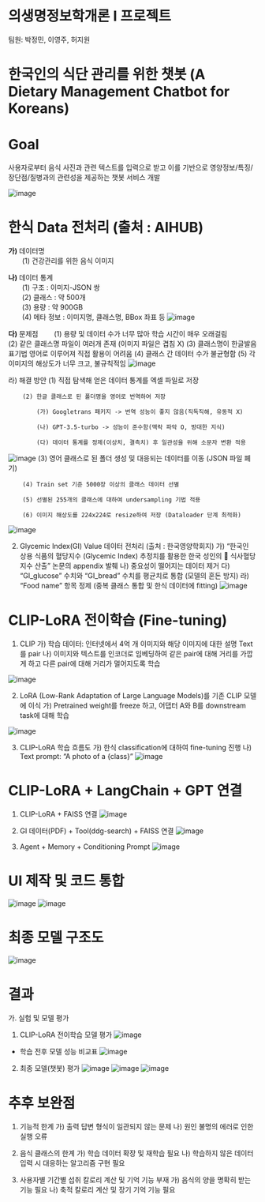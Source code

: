 # 의생명정보학개론 I 프로젝트
팀원: 박정민, 이영주, 허지원

# 한국인의 식단 관리를 위한 챗봇 (A Dietary Management Chatbot for Koreans)

# Goal 
사용자로부터 음식 사진과 관련 텍스트를 입력으로 받고 이를 기반으로 영양정보/특징/장단점/질병과의 관련성을 제공하는 챗봇 서비스 개발

![image](https://github.com/user-attachments/assets/3fe64bd7-bfef-4234-8f84-58d6b1a2e17f)


# 한식 Data 전처리 (출처 : AIHUB)

**가)** 데이터명  
  (1) 건강관리를 위한 음식 이미지  

**나)** 데이터 통계  
  (1) 구조 : 이미지-JSON 쌍  
  (2) 클래스 : 약 500개  
  (3) 용량 : 약 900GB  
  (4) 메타 정보 : 이미지명, 클래스명, BBox 좌표 등
![image](https://github.com/user-attachments/assets/6922152b-3911-4cb5-b829-585aaffb3bd3)

**다)** 문제점
  (1) 용량 및 데이터 수가 너무 많아 학습 시간이 매우 오래걸림  
  (2) 같은 클래스명 파일이 여러개 존재 (이미지 파일은 겹침 X)
  (3) 클래스명이 한글발음표기법 영어로 이루어져 직접 활용이 어려움
  (4) 클래스 간 데이터 수가 불균형함
  (5) 각 이미지의 해상도가 너무 크고, 불규칙적임
![image](https://github.com/user-attachments/assets/b5102f55-3537-4d38-85ca-471a25803919)

  라) 해결 방안
    	(1) 직접 탐색해 얻은 데이터 통계를 엑셀 파일로 저장
    
    	(2) 한글 클래스로 된 폴더명을 영어로 번역하여 저장
      
			(가) Googletrans 패키지 -> 번역 성능이 좋지 않음(직독직해, 유동적 X)
      		
			(나) GPT-3.5-turbo -> 성능이 준수함(맥락 파악 O, 방대한 지식)
      		
			(다) 데이터 통계를 정제(이상치, 결측치) 후 일관성을 위해 소문자 변환 적용
![image](https://github.com/user-attachments/assets/e03af950-fd08-4bfa-8a70-7e8137284dff)
    	(3) 영어 클래스로 된 폴더 생성 및 대응되는 데이터를 이동 (JSON 파일 폐기)
    
    	(4) Train set 기준 5000장 이상의 클래스 데이터 선별 
    
    	(5) 선별된 255개의 클래스에 대하여 undersampling 기법 적용
    
    	(6) 이미지 해상도를 224x224로 resize하여 저장 (Dataloader 단계 최적화)
![image](https://github.com/user-attachments/assets/ad97af32-8235-4fdb-87a4-431c81c7065f)

2) Glycemic Index(GI) Value 데이터 전처리 (출처 : 한국영양학회지)
  가) “한국인 상용 식품의 혈당지수 (Glycemic Index) 추정치를 활용한 한국 성인의         식사혈당지수 산출” 논문의 appendix 발췌
  나) 중요성이 떨어지는 데이터 제거
  다) “GI_glucose” 수치와 “GI_bread” 수치를 평균치로 통합 (모델의 혼돈 방지)
  라) “Food name” 항목 정제 (중복 클래스 통합 및 한식 데이터에 fitting)
![image](https://github.com/user-attachments/assets/9cbb1708-77c5-4c05-86eb-176301b1d6c0)

# CLIP-LoRA 전이학습 (Fine-tuning)
1) CLIP 
  가) 학습 데이터: 인터넷에서 4억 개 이미지와 해당 이미지에 대한 설명 Text를 pair
  나) 이미지와 텍스트를 인코더로 임베딩하여 같은 pair에 대해 거리를 가깝게 하고
            다른 pair에 대해 거리가 멀어지도록 학습

![image](https://github.com/user-attachments/assets/641dc6aa-d9f3-4537-bd82-00aa8748c849)

2) LoRA (Low-Rank Adaptation of Large Language Models)를 기존 CLIP 모델에 이식
  가) Pretrained weight를 freeze 하고, 어댑터 A와 B를 downstream task에 대해 학습

![image](https://github.com/user-attachments/assets/0fa61a21-c1b3-4dae-ba08-c8acf78e7483)

3) CLIP-LoRA 학습 흐름도
  가) 한식 classification에 대하여 fine-tuning 진행
  나) Text prompt: “A photo of a {class}” 
![image](https://github.com/user-attachments/assets/c397392d-75f2-46a4-8098-3cf78f90a294)

# CLIP-LoRA + LangChain + GPT 연결
1) CLIP-LoRA + FAISS 연결
![image](https://github.com/user-attachments/assets/2168da53-507f-40f3-952d-11e74c4de849)

2) GI 데이터(PDF) + Tool(ddg-search) + FAISS 연결
![image](https://github.com/user-attachments/assets/890047a8-973a-4f00-a802-153da20f39f5)

3) Agent + Memory + Conditioning Prompt
![image](https://github.com/user-attachments/assets/e12da896-e3ab-43db-9776-77429c179ffa)

# UI 제작 및 코드 통합
![image](https://github.com/user-attachments/assets/598dd0ed-3950-4300-9a63-cfa98009ab89)
![image](https://github.com/user-attachments/assets/4b2ba188-0d3b-4802-acc2-207799f169b4)

# 최종 모델 구조도
![image](https://github.com/user-attachments/assets/35f1ab98-c492-49f7-8373-2738f576f225)

# 결과
가. 실험 및 모델 평가
1) CLIP-LoRA 전이학습 모델 평가
![image](https://github.com/user-attachments/assets/e1f1c279-152b-43cb-beb8-866b2d279d09)

- 학습 전후 모델 성능 비교표
![image](https://github.com/user-attachments/assets/5cd93cba-9eeb-4061-bdac-235f9a6ceed2)



2) 최종 모델(챗봇) 평가
![image](https://github.com/user-attachments/assets/65eb5d61-7af2-4130-8386-aca7d3482e1e)
![image](https://github.com/user-attachments/assets/f99c86b1-30b6-4b75-bf4a-4f470eae3df8)
![image](https://github.com/user-attachments/assets/ae5330ed-7bec-4a73-b3cc-bfd9cb88c9c3)

# 추후 보완점
1) 기능적 한계
  가) 출력 답변 형식이 일관되지 않는 문제
  나) 원인 불명의 에러로 인한 실행 오류

2) 음식 클래스의 한계
  가) 학습 데이터 확장 및 재학습 필요
  나) 학습하지 않은 데이터 입력 시 대응하는 알고리즘 구현 필요

3) 사용자별 기간별 섭취 칼로리 계산 및 기억 기능 부재
  가) 음식의 양을 명확히 받는 기능 필요
  나) 축적 칼로리 계산 및 장기 기억 기능 필요


